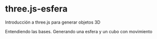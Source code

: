 # three.js-esfera
Introducción a three.js para generar objetos 3D

Entendiendo las bases. Generando una esfera y un cubo con movimiento
